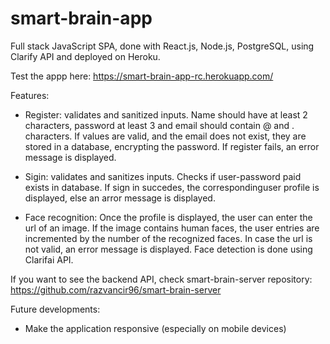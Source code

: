 # smart-brain-app
Full stack JavaScript SPA, done with React.js, Node.js, PostgreSQL, using Clarify API and deployed on Heroku.

Test the appp here:
https://smart-brain-app-rc.herokuapp.com/

Features:

- Register: validates and sanitized inputs. Name should have at least 2 characters, password at least 3 and email should contain @ and . characters. If values are valid, and the email does not exist, they are stored in a database, encrypting the password. If register fails, an error message is displayed.

- Sigin: validates and sanitizes inputs. Checks if user-password paid exists in database. If sign in succedes, the correspondinguser profile is displayed, else an arror message is displayed.

- Face recognition: Once the profile is displayed, the user can enter the url of an image. If the image contains human faces, the user entries are incremented by the number of the recognized faces. In case the url is not valid, an error message is displayed. Face detection is done using Clarifai API.

If you want to see the backend API, check smart-brain-server repository:
https://github.com/razvancir96/smart-brain-server

Future developments:

- Make the application responsive (especially on mobile devices)
